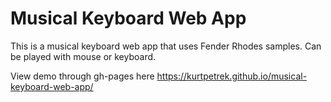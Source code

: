 # Musical Keyboard Web App

This is a musical keyboard web app that uses Fender Rhodes samples.  Can be played with mouse or keyboard.

View demo through gh-pages here https://kurtpetrek.github.io/musical-keyboard-web-app/